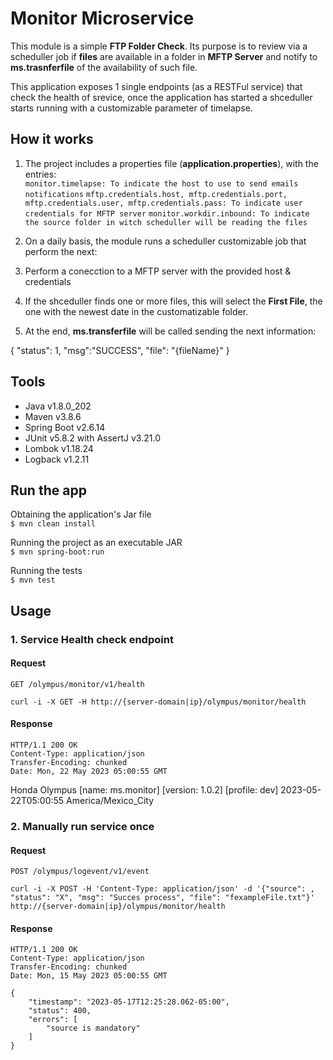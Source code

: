 
# Monitor Microservice  

This module is a simple **FTP Folder Check**. Its purpose is to review via a scheduller job if **files** are available in a folder in **MFTP Server** and notify to **ms.trasnferfile** of the availability of such file.  

This application exposes 1 single endpoints (as a RESTFul service) that check the health of srevice, once the application has started a shceduller starts running with a customizable parameter of timelapse.  


## How it works

1. The project includes a properties file  (**application.properties**), with the entries:  
   `monitor.timelapse: To indicate the host to use to send emails notifications`
   `mftp.credentials.host, mftp.credentials.port, mftp.credentials.user, mftp.credentials.pass: To indicate user credentials for MFTP server`
   `monitor.workdir.inbound: To indicate the source folder in witch scheduller will be reading the files`

2. On a daily basis, the module runs a scheduller customizable job that perform the next:  
     
3. Perform a conecction to a MFTP server with the provided host & credentials  
   
4. If the shceduller finds one or more files, this will select the **First File**, the one with the newest date in the customatizable folder.

5. At the end, **ms.transferfile** will be called sending the next information: 

{
    "status": 1,
    "msg":"SUCCESS",
    "file": "{fileName}"
}


## Tools  

+ Java v1.8.0_202
+ Maven v3.8.6
+ Spring Boot v2.6.14
+ JUnit v5.8.2 with AssertJ v3.21.0
+ Lombok v1.18.24
+ Logback v1.2.11


## Run the app

Obtaining the application's Jar file  
`$ mvn clean install`  
  
Running the project as an executable JAR  
`$ mvn spring-boot:run`  

Running the tests  
`$ mvn test`  


## Usage

### 1. Service Health check endpoint
#### Request
`GET /olympus/monitor/v1/health`

    curl -i -X GET -H http://{server-domain|ip}/olympus/monitor/health

#### Response
    HTTP/1.1 200 OK
    Content-Type: application/json
    Transfer-Encoding: chunked
    Date: Mon, 22 May 2023 05:00:55 GMT
    
   Honda Olympus [name: ms.monitor] [version: 1.0.2] [profile: dev] 2023-05-22T05:00:55 America/Mexico_City

### 2. Manually run service once
#### Request
`POST /olympus/logevent/v1/event`

    curl -i -X POST -H 'Content-Type: application/json' -d '{"source": , "status": "X", "msg": "Succes process", "file": "fexampleFile.txt"}' http://{server-domain|ip}/olympus/monitor/health

#### Response
    HTTP/1.1 200 OK
    Content-Type: application/json
    Transfer-Encoding: chunked
    Date: Mon, 15 May 2023 05:00:55 GMT
    
    {
        "timestamp": "2023-05-17T12:25:28.062-05:00",
        "status": 400,
        "errors": [
            "source is mandatory"
        ]
    }
